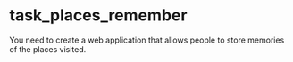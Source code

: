 # task_places_remember
You need to create a web application that allows people to store memories of the places visited.

